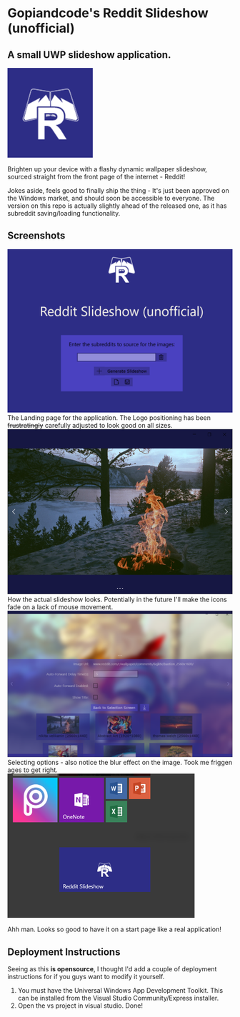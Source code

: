 # Gopiandcode's Reddit Slideshow (unofficial)
## A small UWP slideshow application.
![The Application Logo][logo]

Brighten up your device with a flashy dynamic wallpaper slideshow, sourced straight from the front page of the internet - Reddit!

Jokes aside, feels good to finally ship the thing - It's just been approved on the Windows market, and should soon be accessible to everyone. The version on this repo is actually slightly ahead of the released one, as it has subreddit saving/loading functionality.

## Screenshots
![Landing Page][landingpage]
The Landing page for the application. The Logo positioning has been ~~frustratingly~~ carefully adjusted to look good on all sizes.
![Image View Page][imageviewpage]
How the actual slideshow looks. Potentially in the future I'll make the icons fade on a lack of mouse movement.
![Options Page][optionspage]
Selecting options - also notice the blur effect on the image. Took me friggen ages to get right.
![On the Start Menu][startmenu]



[logo]: https://raw.githubusercontent.com/Gopiandcode/UWP-RedditSlideshow/master/docs/images/AppLogo.png "Reddit Slideshow Unofficial"
[landingpage]: https://raw.githubusercontent.com/Gopiandcode/UWP-RedditSlideshow/master/docs/images/LandingPage.png "Landing Page"
[imageviewpage]: https://raw.githubusercontent.com/Gopiandcode/UWP-RedditSlideshow/master/docs/images/ImageViewScreen.png "Image View Page"
[optionspage]: https://raw.githubusercontent.com/Gopiandcode/UWP-RedditSlideshow/master/docs/images/SelectionScreen.png "Options Page"
[startmenu]: https://raw.githubusercontent.com/Gopiandcode/UWP-RedditSlideshow/master/docs/images/OnStartScreen.png "Application on the Start menu"
Ahh man. Looks so good to have it on a start page like a real application!

## Deployment Instructions
Seeing as this __is opensource__, I thought I'd add a couple of deployment instructions for if you guys want to modify it yourself.
1. You must have the Universal Windows App Development Toolkit. This can be installed from the Visual Studio Community/Express installer.
2. Open the vs project in visual studio.
Done!
